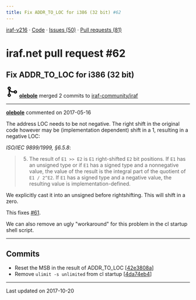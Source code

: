 ```yaml
---
title: Fix ADDR_TO_LOC for i386 (32 bit) #62
---
```


[iraf-v216](/iraf-v216) · [Code](https://github.com/iraf-community/iraf/tree/iraf-v216) · [Issues (50)](/iraf-v216/issues) · [Pull requests (81)](/iraf-v216/issues/pulls)

# iraf.net pull request #62
## Fix ADDR_TO_LOC for i386 (32 bit)
![merge](git-merge.svg) **[olebole](https://github.com/olebole)** merged 2 commits to [iraf-community/iraf](https://github.com/iraf-community/iraf/)

- - - -

**[olebole](https://github.com/olebole)** commented on 2017-05-16

The address LOC needs to be not negative. The right shift in the original code however may be (implementation dependent) shift in a 1, resulting in a negative LOC:  
  
_ISO/IEC 9899/1999, §6.5.8_:  
> 5. The result of `E1 >> E2` is `E1` right-shifted `E2` bit positions. If `E1` has an unsigned type or if `E1` has a signed type and a nonnegative value, the value of the result is the integral part of the quotient of `E1 / 2^E2`. If `E1` has a signed type and a negative value, the resulting value is implementation-defined.  
  
We explicitly cast it  into an unsigned before rightshifting. This will shift in a zero.  
  
This fixes [#61](https://iraf-community.github.io/iraf-v216/issues/61).  
  
We can also remove an ugly "workaround" for this problem in the cl startup shell script.
- - - -

## Commits

* Reset the MSB in the result of ADDR_TO_LOC [[42e3808a](https://github.com/iraf-community/iraf/commit/42e3808ab36b4232aa62b0a3200fbe2c30712d99)]
* Remove `ulimit -s unlimited` from cl startup [[4da74eb4](https://github.com/iraf-community/iraf/commit/4da74eb46926ba0db3ee8602a8faa89053e943e5)]

- - - -

Last updated on 2017-10-20
